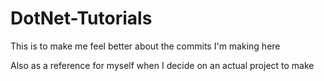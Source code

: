 # DotNet-Tutorials
This is to make me feel better about the commits I'm making here

Also as a reference for myself when I decide on an actual project to make
